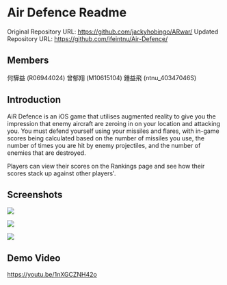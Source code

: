 # Air Defence Readme

Original Repository URL:  https://github.com/jackyhobingo/ARwar/
Updated Repository URL:  https://github.com/ifeintnu/Air-Defence/

Members
-
何驊益 (R06944024)
曾郁翔 (M10615104)
鍾益飛 (ntnu_40347046S)

Introduction
-
   AiR Defence is an iOS game that utilises augmented reality to give you the impression that enemy aircraft are zeroing in on your location and attacking you. You must defend yourself using your missiles and flares, with in-game scores being calculated based on the number of missiles you use, the number of times you are hit by enemy projectiles, and the number of enemies that are destroyed.

   Players can view their scores on the Rankings page and see how their scores stack up against other players'.

Screenshots
-
![](https://github.com/ifeintnu/Air-Defence/blob/master/screenshots/screenshot_01.jpg?raw=true) 

![](https://github.com/ifeintnu/Air-Defence/blob/master/screenshots/screenshot_02.jpg?raw=true) 

![](https://github.com/ifeintnu/Air-Defence/blob/master/screenshots/screenshot_03.jpg?raw=true) 

Demo Video
-

[](https://)https://youtu.be/1nXGCZNH42o
